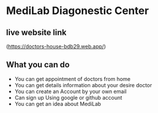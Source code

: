 
# MediLab Diagonestic Center  

## live website link 
(https://doctors-house-bdb29.web.app/)

## What you can do 
- You can get appointment of doctors from home
- You can get details information about your desire doctor
- You can create an Account by your own email
- Can sign up Using google or github account
- You can get an idea about MediLab 
